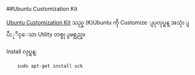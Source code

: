 ##Ubuntu Customization Kit

[Ubuntu Customization Kit](http://sourceforge.net/projects/uck) သည္ (K)Ubuntu ကို Customize ျပုလုပ္ရန္ အသုံးျပဳႏုိင္ေသာ Utility တစ္ခုျဖစ္သည္။

Install လုပ္ရန္:
	
		sudo apt-get install uck

